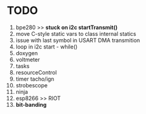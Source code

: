 # TODO

1. bpe280 >> **stuck on i2c startTransmit()**
2. move C-style static vars to class internal statics
3. issue with last symbol in USART DMA transmition
4. loop in i2c start - while()
5. doxygen
6. voltmeter
7. tasks
8. resourceControl
9. timer tacho/ign
10. strobescope
11. ninja
12. esp8266 >> RIOT
13. **bit-banding**
